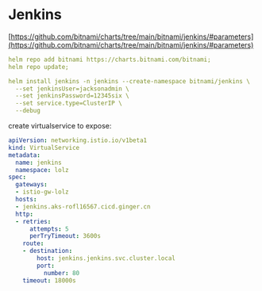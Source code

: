 # Jenkins

[https://github.com/bitnami/charts/tree/main/bitnami/jenkins/#parameters](https://github.com/bitnami/charts/tree/main/bitnami/jenkins/#parameters)

```yaml
helm repo add bitnami https://charts.bitnami.com/bitnami;
helm repo update;

helm install jenkins -n jenkins --create-namespace bitnami/jenkins \
  --set jenkinsUser=jacksonadmin \
  --set jenkinsPassword=12345six \
  --set service.type=ClusterIP \
  --debug
```

create virtualservice to expose:

```yaml
apiVersion: networking.istio.io/v1beta1
kind: VirtualService
metadata:
  name: jenkins
  namespace: lolz
spec:
  gateways:
  - istio-gw-lolz
  hosts:
  - jenkins.aks-rofl16567.cicd.ginger.cn
  http:
  - retries:
      attempts: 5
      perTryTimeout: 3600s
    route:
    - destination:
        host: jenkins.jenkins.svc.cluster.local
        port:
          number: 80
    timeout: 18000s
```